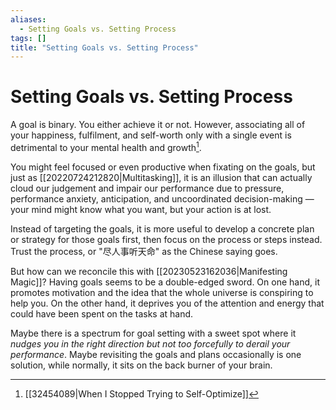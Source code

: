 ```yaml
---
aliases:
  - Setting Goals vs. Setting Process
tags: []
title: "Setting Goals vs. Setting Process"
---
```


# Setting Goals vs. Setting Process

A goal is binary. You either achieve it or not. However, associating all of your happiness, fulfilment, and self-worth only with a single event is detrimental to your mental health and growth[^1].

You might feel focused or even productive when fixating on the goals, but just as [[20220724212820|Multitasking]], it is an illusion that can actually cloud our judgement and impair our performance due to pressure, performance anxiety, anticipation, and uncoordinated decision-making — your mind might know what you want, but your action is at lost.

Instead of targeting the goals, it is more useful to develop a concrete plan or strategy for those goals first, then focus on the process or steps instead. Trust the process, or "尽人事听天命" as the Chinese saying goes.

But how can we reconcile this with [[20230523162036|Manifesting Magic]]? Having goals seems to be a double-edged sword. On one hand, it promotes motivation and the idea that the whole universe is conspiring to help you. On the other hand, it deprives you of the attention and energy that could have been spent on the tasks at hand. 

Maybe there is a spectrum for goal setting with a sweet spot where it *nudges you in the right direction but not too forcefully to derail your performance*. Maybe revisiting the goals and plans occasionally is one solution, while normally, it sits on the back burner of your brain.

[^1]: [[32454089|When I Stopped Trying to Self-Optimize]]